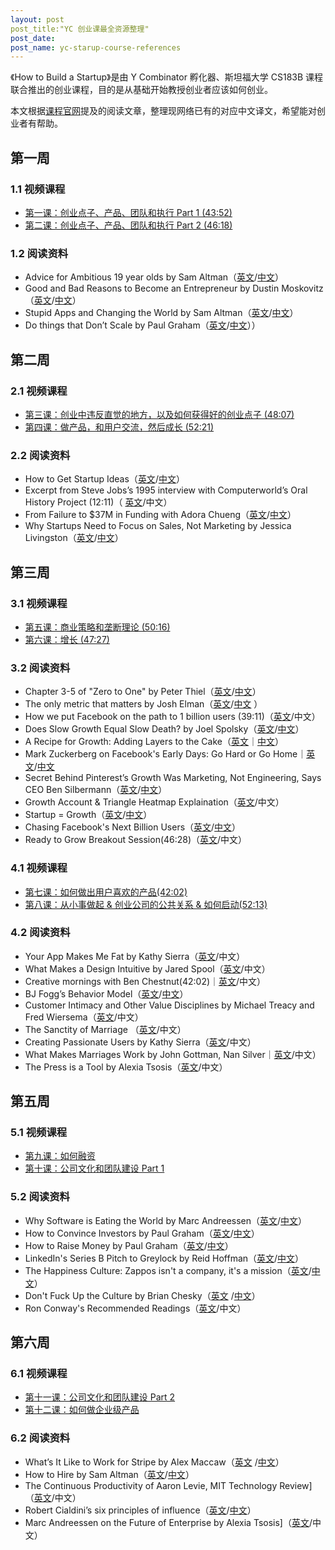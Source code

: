 ```yaml
---
layout: post
post_title:"YC 创业课最全资源整理"
post_date: 
post_name: yc-starup-course-references
---
```

《How to Build a Startup》是由 Y Combinator 孵化器、斯坦福大学 CS183B 课程联合推出的创业课程，目的是从基础开始教授创业者应该如何创业。

本文根据[课程官网](https://startupclass.co)提及的阅读文章，整理现网络已有的对应中文译文，希望能对创业者有帮助。

## 第一周

### 1.1 视频课程

- [第一课：创业点子、产品、团队和执行 Part 1 (43:52)](http://startupclass.club/steps/1) 
- [第二课：创业点子、产品、团队和执行 Part 2 (46:18) ](http://startupclass.club/steps/2)

### 1.2 阅读资料

-  Advice for Ambitious 19 year olds by Sam Altman（[英文](http://blog.samaltman.com/advice-for-ambitious-19-year-olds)/[中文](http://startupclass.club/topics/8)）
-  Good and Bad Reasons to Become an Entrepreneur by Dustin Moskovitz （[英文](https://medium.com/i-m-h-o/good-and-bad-reasons-to-become-an-entrepreneur-decf0766de8d)/[中文](http://startupclass.club/topics/124)）
-  Stupid Apps and Changing the World by Sam Altman（[英文](http://blog.samaltman.com/stupid-apps-and-changing-the-world)/[中文](http://blog.fujiji.com/stupid-apps-and-changing-the-world/)）
-  Do things that Don’t Scale by Paul Graham（[英文](http://paulgraham.com/ds.html)/[中文](http://startupclass.club/topics/9)））

## 第二周

### 2.1 视频课程


- [第三课：创业中违反直觉的地方，以及如何获得好的创业点子 (48:07)](http://startupclass.club/steps/3)
- [第四课：做产品，和用户交流，然后成长 (52:21)](http://startupclass.club/steps/4)


### 2.2 阅读资料

-  How to Get Startup Ideas（[英文](http://www.paulgraham.com/startupideas.html)/[中文](http://startupclass.club/topics/25)）
-  Excerpt from Steve Jobs’s 1995 interview with Computerworld’s Oral History Project (12:11)（  [英文](https://www.youtube.com/watch?v=ogLPo6OCV2I)/中文）
-  From Failure to $37M in Funding with Adora Chueng（[英文](http://wpcurve.com/homejoy-adora-cheung/)/[中文](https://startupclass.co/courses/how-to-start-a-startup/lectures/64059)）
-   Why Startups Need to Focus on Sales, Not Marketing by Jessica Livingston（[英文](http://blogs.wsj.com/accelerators/2014/06/03/jessica-livingston-why-startups-need-to-focus-on-sales-not-marketing/)/[中文](http://startupclass.club/topics/57)）

## 第三周

### 3.1 视频课程

- [第五课：商业策略和垄断理论 (50:16)](http://startupclass.club/steps/5)
- [第六课：增长 (47:27)](http://startupclass.club/steps/6)

### 3.2 阅读资料

-  Chapter 3-5 of "Zero to One" by Peter Thiel（[英文](http://startupclass.club/topics/6)/[中文](http://maker4ever.com/2014/10/zero2one/)）
-  The only metric that matters by Josh Elman（[英文](https://medium.com/@joshelman/the-only-metric-that-matters-ab24a585b5ea)/[中文](http://www.zaonin.com/archives/16089)  ）
-  How we put Facebook on the path to 1 billion users (39:11)（[英文](http://youtu.be/raIUQP71SBU?t=29s)/中文）
-  Does Slow Growth Equal Slow Death? by Joel Spolsky（[英文](http://www.inc.com/magazine/20091101/does-slow-growth-equal-slow-death.html)/[中文](http://www.jianshu.com/p/d2dd2e348793)）
-  A Recipe for Growth: Adding Layers to the Cake（[英文](http://jeff.a16z.com/2012/01/18/a-recipe-for-growth-adding-layers-to-the-cake/)｜[中文](https://startupclass.co/courses/how-to-start-a-startup/lectures/64070)）
-  Mark Zuckerberg on Facebook's Early Days: Go Hard or Go Home｜[英文](http://allthingsd.com/20121020/mark-zuckerberg-on-facebooks-early-days-go-hard-or-go-home/)/[中文](https://startupclass.co/courses/how-to-start-a-startup/lectures/64071)
-  Secret Behind Pinterest’s Growth Was Marketing, Not Engineering, Says CEO Ben Silbermann（[英文](http://allthingsd.com/20121020/the-secret-behind-pinterests-growth-was-marketing-not-engineering-says-ceo-ben-silbermann/)/[中文](https://startupclass.co/courses/how-to-start-a-startup/lectures/64072)）
-  Growth Account & Triangle Heatmap Explaination（[英文](http://www.downvids.net/growth-accounting-amp-triangle-heatmap-explanation-329890.html)/中文）
-  Startup = Growth（[英文](http://www.paulgraham.com/growth.html)/[中文](http://36kr.com/p/155310.html)）
-  Chasing Facebook's Next Billion Users（[英文](http://www.businessweek.com/articles/2012-07-25/chasing-facebooks-next-billion-users)/[中文](http://www.jianshu.com/p/efa7618a8fed)）
-  Ready to Grow Breakout Session(46:28)（[英文](http://original.livestream.com/f8industry/video?clipId=pla_a093cf1f-2d34-4e74-8377-9e54bc65d8e9)/中文）


### 4.1 视频课程

- [第七课：如何做出用户喜欢的产品(42:02)](http://startupclass.club/steps/7) 
- [第八课：从小事做起 & 创业公司的公共关系 & 如何启动(52:13)](http://startupclass.club/steps/8)


### 4.2 阅读资料

- Your App Makes Me Fat by Kathy Sierra（[英文](http://seriouspony.com/blog/2013/7/24/your-app-makes-me-fat)/中文）
- What Makes a Design Intuitive by Jared Spool（[英文](http://www.uie.com/articles/design_intuitive/)/中文）
- Creative mornings with Ben Chestnut(42:02)｜[英文](http://vimeo.com/34081566)/中文）
- BJ Fogg’s Behavior Model（[英文](http://www.behaviormodel.org/)/[中文](http://www.jianshu.com/p/0e2878b912f1)）
- Customer Intimacy and Other Value Disciplines by Michael Treacy and Fred Wiersema（[英文](http://hbr.org/1993/01/customer-intimacy-and-other-value-disciplines/ar/1)/中文）
- The Sanctity of Marriage （[英文](http://www.thisamericanlife.org/radio-archives/episode/261/transcript)/中文）
- Creating Passionate Users by Kathy Sierra（[英文](http://headrush.typepad.com/)/中文）
- What Makes Marriages Work by John Gottman, Nan Silver｜[英文](http://www.psychologytoday.com/articles/200910/what-makes-marriage-work)/中文）
- The Press is a Tool by Alexia Tsosis（[英文](https://docs.google.com/document/d/1LQxnHxQ6xO54BHcoOmgEeuhdHwWwujKuSpzQbQnlThk/edit)/中文）


## 第五周

### 5.1 视频课程

- [第九课：如何融资](http://startupclass.club/steps/9) 
- [第十课：公司文化和团队建设 Part 1](http://startupclass.club/steps/10)

### 5.2 阅读资料

- Why Software is Eating the World by Marc Andreessen（[英文](http://online.wsj.com/news/articles/SB10001424053111903480904576512250915629460)/[中文](http://article.yeeyan.org/view/119378/214640/)）
- How to Convince Investors by Paul Graham（[英文](http://paulgraham.com/convince.html)/[中文](
http://36kr.com/p/205342.html)）
- How to Raise Money by Paul Graham（[英文](http://paulgraham.com/fr.html)/[中文](http://www.wtoutiao.com/p/Tf1UdY.html)）
- LinkedIn's Series B Pitch to Greylock by Reid Hoffman（[英文](http://reidhoffman.org/linkedin-pitch-to-greylock/)/[中文](http://events.36kr.com/linkedin/)）
- The Happiness Culture: Zappos isn't a company, it's a mission（[英文](http://www.fastcompany.com/1657030/happiness-culture-zappos-isnt-company-its-mission)/[中文](https://www.teambition.com/research/insights/article?p=research-insights&s=add-article&_id=54587f903848af49145abae5)）
- Don't Fuck Up the Culture by Brian Chesky（[英文](https://medium.com/@bchesky/dont-fuck-up-the-culture-597cde9ee9d4) /[中文](https://www.teambition.com/research/insights/article?p=research-insights&s=undefined&_id=54589d603848af49145abae6)）
- Ron Conway's Recommended Readings（[英文](https://shimo.im/spreadsheet/D1CYZ6lVAPIXa9xk)/中文）

## 第六周

### 6.1 视频课程

- [第十一课：公司文化和团队建设 Part 2 ](http://startupclass.club/steps/11)
- [第十二课：如何做企业级产品](http://startupclass.club/steps/12)

### 6.2 阅读资料

- What’s It Like to Work for Stripe by Alex Maccaw（[英文](http://blog.alexmaccaw.com/stripes-culture) /[中文](https://www.teambition.com/research/insights/article?p=research-insights&s=undefined&_id=545ad2e44db04590783491fd)）
- How to Hire by Sam Altman（[英文](http://blog.samaltman.com/how-to-hire)/[中文](https://www.teambition.com/research/insights/article?p=research-insights&s=undefined&_id=545215ab872e549541e23ef8)）
- The Continuous Productivity of Aaron Levie, MIT Technology Review]（[英文](http://www.technologyreview.com/news/522081/the-continuous-productivity-of-aaron-levie/)/中文）
- Robert Cialdini’s six principles of influence（[英文](http://en.wikipedia.org/wiki/Robert_Cialdini#6_key_principles_of_influence_by_Robert_Cialdini)/[中文](https://www.teambition.com/research/insights/article?p=research-insights&s=undefined&_id=545c3e0552c8589678836a7f)）
- Marc Andreessen on the Future of Enterprise  by Alexia Tsosis]（[英文](http://techcrunch.com/2013/01/27/marc-andreessen-on-the-future-of-the-enterprise/)/中文）